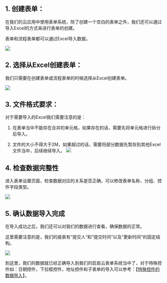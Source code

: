 ## 1. 创建表单：
在我们的云应用中使用表单系统，除了创建一个空白的表单之外，我们还可以通过导入Excel的方式来进行表单的创建。

表单和流程表单都可以通过Excel导入数据。

![](http://docfiles.baibaoyun.com/FheYlVXAEy3MMyDv27O0RhFAYD8C)

## 2. 选择从Excel创建表单：
我们只需要在创建表单或流程表单的时候选择从Excel创建表单。

![](http://docfiles.baibaoyun.com/Fnzfn2YBsF968APlpiN_9UxRErdc)

## 3. 文件格式要求：
对于需要导入的Excel我们需要注意的是：

1. 在表单当中不能存在合并的单元格，如果存在的话，需要先将单元格进行拆分后导入。
 
2. 文件的大小不得大于2M，如果超过的话，需要将部分数据先暂存到其他Excel文件当中，后续继续导入。
![](http://docfiles.baibaoyun.com/FnvdCqvqZVHHAOsrS0ZMW93bfoyD)


## 4. 检查数据完整性
进入表单设置页面，检查数据对应的关系是否正确，可以修改表单名称、分组、控件字段类型。

![](http://docfiles.baibaoyun.com/FpBvDg6KtV_u1esPcfyGOlxXCQFx)


## 5. 确认数据导入完成
在导入成功之后，我们还可以对我们的数据进行查看，确保数据的正常。

这里需要注意的是，我们的报表有“提交人“和“提交时间“以及“更新时间“的固定结构。

![](http://docfiles.baibaoyun.com/FnjGru0tUs9iZ7uhLvmw3L3aFPqu)

到这里，我们的数据就已经正确导入到我们的启辰云表单系统当中了，对于特殊控件如：日期控件，下拉框控件，地址控件和子表单的导入可以参考：【[特殊控件的数据导入](3-4-1特殊控件的数据导入.md)】。